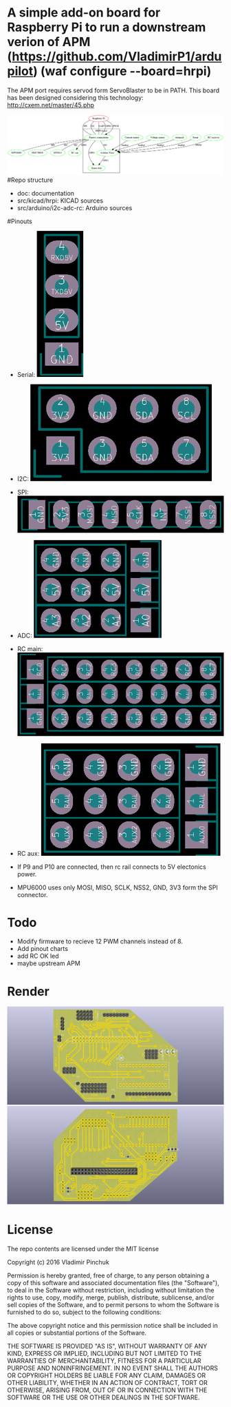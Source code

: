 # A simple add-on board for Raspberry Pi to run a downstream verion of APM (https://github.com/VladimirP1/ardupilot) (waf configure --board=hrpi)

The APM port requires servod form ServoBlaster to be in PATH.
This board has been designed considering this technology: http://cxem.net/master/45.php

![scheme](https://raw.githubusercontent.com/VladimirP1/hardware-hrpi/master/doc/scheme.png "Diagram")
#Repo structure
- doc: documentation
- src/kicad/hrpi: KICAD sources
- src/arduino/i2c-adc-rc: Arduino sources

#Pinouts
- Serial:
![serial](https://raw.githubusercontent.com/VladimirP1/hardware-hrpi/master/doc/SERIAL.png)
- I2C:
![i2c](https://raw.githubusercontent.com/VladimirP1/hardware-hrpi/master/doc/I2C.png)
- SPI:
![spi](https://raw.githubusercontent.com/VladimirP1/hardware-hrpi/master/doc/SPI.png)
- ADC:
![adc](https://raw.githubusercontent.com/VladimirP1/hardware-hrpi/master/doc/ADC.png)
- RC main:
![rcm](https://raw.githubusercontent.com/VladimirP1/hardware-hrpi/master/doc/RCm.png)
- RC aux:
![rca](https://raw.githubusercontent.com/VladimirP1/hardware-hrpi/master/doc/RCa.png)

- If P9 and P10 are connected, then rc rail connects to 5V electonics power.
- MPU6000 uses only MOSI, MISO, SCLK, NSS2, GND, 3V3 form the SPI connector.

# Todo
- Modify firmware to recieve 12 PWM channels instead of 8.
- Add pinout charts 
- add RC OK led
- maybe upstream APM

# Render
![top view](https://raw.githubusercontent.com/VladimirP1/hardware-hrpi/master/doc/top1.png "HRPI top view")
![bottom view](https://raw.githubusercontent.com/VladimirP1/hardware-hrpi/master/doc/bottom1.png "HRPI bottom view")

# License
The repo contents are licensed under the MIT license

Copyright (c) 2016 Vladimir Pinchuk

Permission is hereby granted, free of charge, to any person obtaining a copy of this software and associated documentation files (the "Software"), to deal 
in the Software without restriction, including without limitation the rights to use, copy, modify, merge, publish, distribute, sublicense, and/or sell copies of 
the Software, and to permit persons to whom the Software is furnished to do so, subject to the following conditions:

The above copyright notice and this permission notice shall be included in all copies or substantial portions of the Software.

THE SOFTWARE IS PROVIDED "AS IS", WITHOUT WARRANTY OF ANY KIND, EXPRESS OR IMPLIED, INCLUDING BUT NOT LIMITED TO THE WARRANTIES OF MERCHANTABILITY, FITNESS 
FOR A PARTICULAR PURPOSE AND NONINFRINGEMENT. IN NO EVENT SHALL THE AUTHORS OR COPYRIGHT HOLDERS BE LIABLE FOR ANY CLAIM, DAMAGES OR OTHER LIABILITY, WHETHER IN 
AN ACTION OF CONTRACT, TORT OR OTHERWISE, ARISING FROM, OUT OF OR IN CONNECTION WITH THE SOFTWARE OR THE USE OR OTHER DEALINGS IN THE SOFTWARE.


